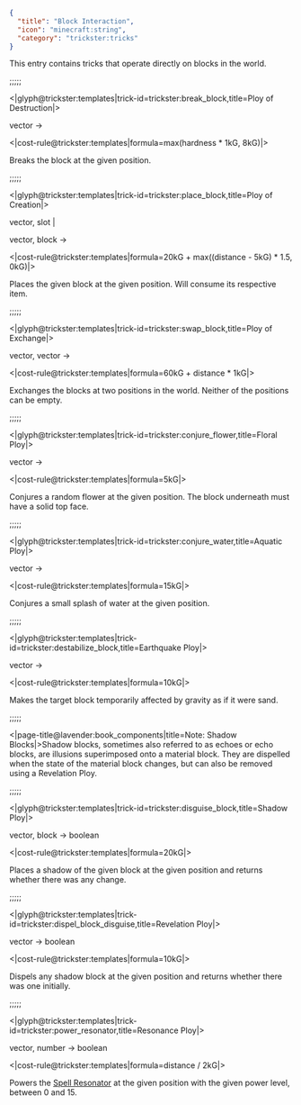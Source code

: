 ```json
{
  "title": "Block Interaction",
  "icon": "minecraft:string",
  "category": "trickster:tricks"
}
```

This entry contains tricks that operate directly on blocks in the world.

;;;;;

<|glyph@trickster:templates|trick-id=trickster:break_block,title=Ploy of Destruction|>

vector -> 

<|cost-rule@trickster:templates|formula=max(hardness * 1kG\, 8kG)|>

Breaks the block at the given position. 

;;;;;

<|glyph@trickster:templates|trick-id=trickster:place_block,title=Ploy of Creation|>

vector, slot |

vector, block ->

<|cost-rule@trickster:templates|formula=20kG + max((distance - 5kG) * 1.5, 0kG)|>

Places the given block at the given position. Will consume its respective item. 

;;;;;

<|glyph@trickster:templates|trick-id=trickster:swap_block,title=Ploy of Exchange|>

vector, vector ->

<|cost-rule@trickster:templates|formula=60kG + distance * 1kG|>

Exchanges the blocks at two positions in the world. Neither of the positions can be empty.

;;;;;

<|glyph@trickster:templates|trick-id=trickster:conjure_flower,title=Floral Ploy|>

vector ->

<|cost-rule@trickster:templates|formula=5kG|>

Conjures a random flower at the given position.
The block underneath must have a solid top face.

;;;;;

<|glyph@trickster:templates|trick-id=trickster:conjure_water,title=Aquatic Ploy|>

vector ->

<|cost-rule@trickster:templates|formula=15kG|>

Conjures a small splash of water at the given position.

;;;;;

<|glyph@trickster:templates|trick-id=trickster:destabilize_block,title=Earthquake Ploy|>

vector ->

<|cost-rule@trickster:templates|formula=10kG|>

Makes the target block temporarily affected by gravity as if it were sand.

;;;;;

<|page-title@lavender:book_components|title=Note: Shadow Blocks|>Shadow blocks, 
sometimes also referred to as echoes or echo blocks, 
are illusions superimposed onto a material block. 
They are dispelled when the state of the material block changes, 
but can also be removed using a Revelation Ploy.

;;;;;

<|glyph@trickster:templates|trick-id=trickster:disguise_block,title=Shadow Ploy|>

vector, block -> boolean

<|cost-rule@trickster:templates|formula=20kG|>

Places a shadow of the given block at the given position and returns whether there was any change.

;;;;;

<|glyph@trickster:templates|trick-id=trickster:dispel_block_disguise,title=Revelation Ploy|>

vector -> boolean

<|cost-rule@trickster:templates|formula=10kG|>

Dispels any shadow block at the given position and returns whether there was one initially.

;;;;;

<|glyph@trickster:templates|trick-id=trickster:power_resonator,title=Resonance Ploy|>

vector, number -> boolean

<|cost-rule@trickster:templates|formula=distance / 2kG|>

Powers the [Spell Resonator](^trickster:spell_resonator) at the given position with the given power level, between 0 and 15.
